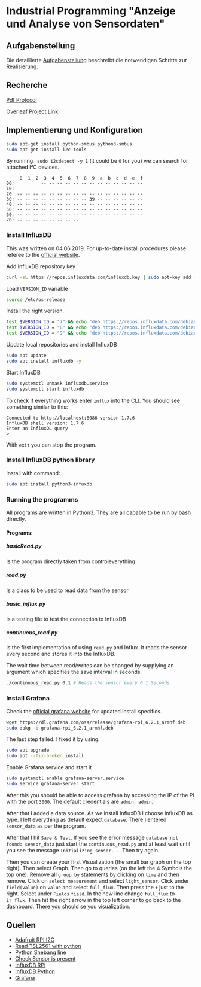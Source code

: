 # Industrial Programming "Anzeige und Analyse von Sensordaten"

## Aufgabenstellung
Die detaillierte [Aufgabenstellung](TASK.md) beschreibt die notwendigen Schritte zur Realisierung.

## Recherche

[Pdf Protocol](./syt4_gk814_sensordata_langheiter_fletzberger.pdf)

[Overleaf Project Link](https://www.overleaf.com/read/kcnqzgbjykym)

## Implementierung und Konfiguration

```bash
sudo apt-get install python-smbus python3-smbus
sudo apt-get install i2c-tools
```

By running  ` sudo i2cdetect -y 1` (it could be `0` for you) we can search for attached I²C devices.

```
     0  1  2  3  4  5  6  7  8  9  a  b  c  d  e  f
00:          -- -- -- -- -- -- -- -- -- -- -- -- --
10: -- -- -- -- -- -- -- -- -- -- -- -- -- -- -- --
20: -- -- -- -- -- -- -- -- -- -- -- -- -- -- -- --
30: -- -- -- -- -- -- -- -- -- 39 -- -- -- -- -- --
40: -- -- -- -- -- -- -- -- -- -- -- -- -- -- -- --
50: -- -- -- -- -- -- -- -- -- -- -- -- -- -- -- --
60: -- -- -- -- -- -- -- -- -- -- -- -- -- -- -- --
70: -- -- -- -- -- -- -- --
```

### Install InfluxDB

This was written on 04.06.2019. For up-to-date install procedures please referee to the [official website](<https://www.influxdata.com/>).

Add InfluxDB repository key

```bash
curl -sL https://repos.influxdata.com/influxdb.key | sudo apt-key add -
```

Load `VERSION_ID` variable

```bash
source /etc/os-release
```

Install the right version.

```bash
test $VERSION_ID = "7" && echo "deb https://repos.influxdata.com/debian wheezy stable" | sudo tee /etc/apt/sources.list.d/influxdb.list
test $VERSION_ID = "8" && echo "deb https://repos.influxdata.com/debian jessie stable" | sudo tee /etc/apt/sources.list.d/influxdb.list
test $VERSION_ID = "9" && echo "deb https://repos.influxdata.com/debian stretch stable" | sudo tee /etc/apt/sources.list.d/influxdb.list
```

Update local repositories and install InfluxDB

```bash
sudo apt update
sudo apt install influxdb -y
```

Start InfluxDB

```bash
sudo systemctl unmask influxdb.service
sudo systemctl start influxdb
```

To check if everything works enter `influx` into the CLI. You should see something similar to this:

```
Connected to http://localhost:8086 version 1.7.6
InfluxDB shell version: 1.7.6
Enter an InfluxQL query
> 
```

With `exit` you can stop the program.

### Install InfluxDB python library

Install with command:

```bash
sudo apt install python3-infuxdb
```

### Running the programms

All programs are written in Python3. They are all capable to be run by bash directly.

#### Programs:

##### basicRead.py

Is the program directly taken from controleverything

##### read.py

Is a class to be used to read data from the sensor

##### basic_influx.py

Is a testing file to test the connection to InfluxDB

##### continuous_read.py

Is the first implementation of using `read.py` and Influx. It reads the sensor every second and stores it into the InfluxDB.

The wait time between read/writes can be changed by supplying an argument which specifies the save interval in seconds.

```bash
./continuous_read.py 0.1 # Reads the sensor every 0.1 Seconds
```

###  Install Grafana

Check the [official grafana website](<https://grafana.com/grafana/download?platform=arm>) for updated install specifics.

```bash
wget https://dl.grafana.com/oss/release/grafana-rpi_6.2.1_armhf.deb 
sudo dpkg -i grafana-rpi_6.2.1_armhf.deb
```

The last step failed. I fixed it by using:

```bash
sudo apt upgrade
sudo apt --fix-broken install
```

Enable Grafana service and start it

```bash
sudo systemctl enable grafana-server.service
sudo service grafana-server start
```

After this you should be able to access grafana by accessing the IP of the Pi with the port `3000`. The default credentials are `admin` : `admin`.

After that I added a data source. As we install InfluxDB I choose InfluxDB as type. I left everything as default expect `database`. There I entered `sensor_data` as per the program.

After that I hit `Save & Test`. If you see the error message `database not found: sensor_data` just start the `continuous_read.py` and at least wait until you see the message `Initializing sensor...`. Then try again.

Then you can create your first Visualization (the small bar graph on the top right). Then select Graph. Then go to queries (on the left the 4 Symbols the top one). Remove all `group by` statements by clicking on `time` and then remove. Click on `select measurement` and select `light_sensor`. Click under `field(value)` on `value` and select `full_flux`. Then press the `+` just to the right. Select under `Fields` `field`. In the new line change `full_flux` to `ir_flux`. Then hit the right arrow in the top left corner to go back to the dashboard. There you should se you visualization.

## Quellen

* [Adafruit RPI I2C](<https://learn.adafruit.com/adafruit-16-channel-servo-driver-with-raspberry-pi/configuring-your-pi-for-i2c>)
* [Read TSL2561 with python](<https://github.com/ControlEverythingCommunity/TSL2561/blob/master/Python/TSL2561.py>)
* [Python Shebang line](https://stackoverflow.com/a/19305076)
* [Check Sensor is present](<https://www.raspberrypi.org/forums/viewtopic.php?t=114401#p782496>)
* [InfluxDB RPi](<https://gist.github.com/boseji/bb71910d43283a1b84ab200bcce43c26>)
* [InfluxDB Python](<https://github.com/influxdata/influxdb-python>)
* [Grafana](https://grafana.com/)

